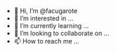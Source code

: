- 👋 Hi, I’m @facugarote
- 👀 I’m interested in ...
- 🌱 I’m currently learning ...
- 💞️ I’m looking to collaborate on ...
- 📫 How to reach me ...

<!---
facugarote/facugarote is a ✨ special ✨ repository because its `README.md` (this file) appears on your GitHub profile.
You can click the Preview link to take a look at your changes.
--->
